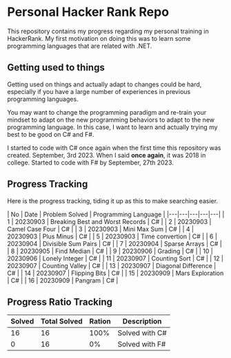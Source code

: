 # Personal Hacker Rank Repo
This repository contains my progress regarding my personal training in HackerRank. 
My first motivation on doing this was to learn some programming languages that are related with .NET. 

## Getting used to things
Getting used on things and actually adapt to changes could be hard, especially if you have a large number of experiences in previous programming languages.

You may want to change the programming paradigm and re-train your mindset to adapt on the new programming behaviors to adapt to the new programming language. In this case, I want to learn and actually trying my best to be good on C# and F#. 

I started to code with C# once again when the first time this repository was created. September, 3rd 2023. When I said **once again**, it was 2018 in college. 
Started to code with F# by September, 27th 2023.

## Progress Tracking
Here is the progress tracking, tiding it up as this to make searching easier.

| No | Date | Problem Solved | Programming Language |
|---|---|---|---|---|
| 1 | 20230903 | Breaking Best and Worst Records | C# |
| 2 | 20230903 | Camel Case Four | C# |
| 3 | 20230903 | Mini Max Sum | C# |
| 4 | 20230903 | Plus Minus | C# |
| 5 | 20230903 | Time convertion | C# |
| 6 | 20230904 | Divisible Sum Pairs | C# |
| 7 | 20230904 | Sparse Arrays | C# |
| 8 | 20230905 | Find Median | C# |
| 9 | 20230906 | Grading | C# |
| 10 | 20230906 | Lonely Integer | C# |
| 11 | 20230907 | Counting Sort | C# |
| 12 | 20230907 | Counting Valley | C# |
| 13 | 20230907 | Diagonal Difference | C# |
| 14 | 20230907 | Flipping Bits | C# |
| 15 | 20230909 | Mars Exploration | C# |
| 16 | 20230909 | Pangram | C# |


## Progress Ratio Tracking 

| Solved | Total Solved | Ration | Description |
|---|---|---|---|
| 16 | 16 | 100% | Solved with C# |
|  0 | 16 |   0% | Solved with F# |